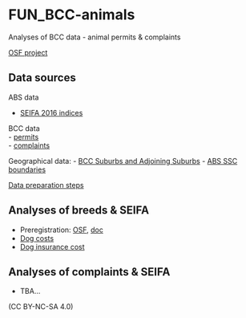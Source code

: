 # FUN_BCC-animals

Analyses of BCC data - animal permits & complaints

[OSF project](https://osf.io/c2gyw/)

## Data sources

ABS data 
  - [SEIFA 2016 indices](https://www.abs.gov.au/AUSSTATS/abs@.nsf/DetailsPage/2033.0.55.0012016?OpenDocument)
  
BCC data  
    - [permits](https://www.data.brisbane.qld.gov.au/data/dataset/current-animal-related-permits)  
    - [complaints](https://www.data.brisbane.qld.gov.au/data/dataset/animal-related-complaints)  

Geographical data:
    - [BCC Suburbs and Adjoining Suburbs](https://www.data.brisbane.qld.gov.au/data/dataset/suburbs-and-adjoining-suburbs/resource/6fb89462-5ac5-4589-8576-cdca03652bc8)
    - [ABS SSC boundaries](https://www.abs.gov.au/AUSSTATS/abs@.nsf/DetailsPage/1270.0.55.003July%202016?OpenDocument)

[Data preparation steps](https://rpanczak.github.io/FUN_BCC-animals/00_data_prep.html)  

## Analyses of breeds & SEIFA

 - Preregistration: [OSF](https://osf.io/7x4t3), [doc](https://rpanczak.github.io/FUN_BCC-animals/01_preregistration.html)
 - [Dog costs](https://rpanczak.github.io/FUN_BCC-animals/02_dog-cost.html)
 - [Dog insurance cost](https://rpanczak.github.io/FUN_BCC-animals/03_dog-insurance.html)

## Analyses of complaints & SEIFA

  - TBA...  

(CC BY-NC-SA 4.0)
